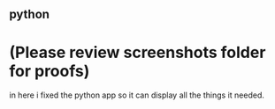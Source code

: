 ## python

# (Please review screenshots folder for proofs)

in here i fixed the python app so it can display all the things it needed.